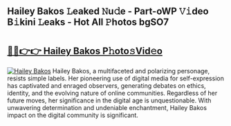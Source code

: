 ## Hailey Bakos 𝙻eaked 𝙽u𝚍e - Part-oWP 𝚅𝚒deo B𝚒kini 𝙻eaks - Hot All 𝙿hotos bgSO7

# <h2><a href="http://ld72cri.urlbe.top/?page=Hailey+Bakos">🔗🔗👉👉 Hailey Bakos P𝚑oto𝚜Vid𝚎o</a></h2>

[![Hailey Bakos](https://i.imgur.com/eBuTRDB.gif)](http://ld72cri.urlbe.top/?page=Hailey+Bakos)
Hailey Bakos, a multifaceted and polarizing personage, resists simple labels. Her pioneering use of digital media for self-expression has captivated and enraged observers, generating debates on ethics, identity, and the evolving nature of online communities. Regardless of her future moves, her significance in the digital age is unquestionable. With unwavering determination and undeniable enchantment, Hailey Bakos impact on the digital community is significant.
